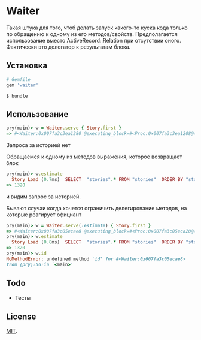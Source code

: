 # Waiter

Такая штука для того, чтоб делать запуск какого-то куска кода только по обращению к одному из его методов/свойств. Предполагается использование вместо ActiveRecord::Relation при отсутствии оного. Фактически это делегатор к результатам блока.

## Установка

```ruby
# Gemfile
gem 'waiter'
```

```
$ bundle
```

## Использование

```ruby
pry(main)> w = Waiter.serve { Story.first }
=> #<Waiter:0x007fa3c3ea1280 @executing_block=#<Proc:0x007fa3c3ea1208@(pry):42>>
```
Запроса за историей нет

Обращаемся к одному из методов выражения, которое возвращает блок
```ruby
pry(main)> w.estimate
  Story Load (0.7ms)  SELECT  "stories".* FROM "stories"  ORDER BY "stories"."id" ASC LIMIT 1
=> 1320
```
и видим запрос за историей.

Бывают случаи когда хочется ограничить делегирование методов, на которые реагирует официант

```ruby
pry(main)> w = Waiter.serve(:estimate) { Story.first }
=> #<Waiter:0x007fa3c05ecae8 @executing_block=#<Proc:0x007fa3c05eca20@(pry):54>>
pry(main)> w.estimate
  Story Load (0.8ms)  SELECT  "stories".* FROM "stories"  ORDER BY "stories"."id" ASC LIMIT 1
=> 1320
pry(main)> w.id
NoMethodError: undefined method `id' for #<Waiter:0x007fa3c05ecae8>
from (pry):56:in `<main>'
```

## Todo

* Тесты

## License

[MIT](http://opensource.org/licenses/MIT).
